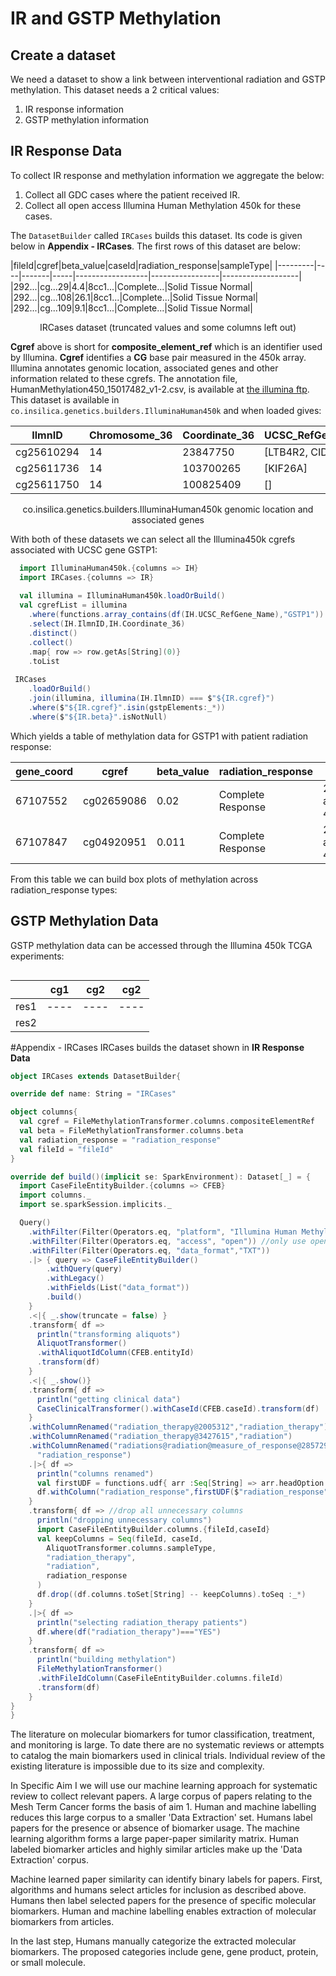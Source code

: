 # IR and GSTP Methylation

## Create a dataset
  We need a dataset to show a link between interventional radiation and GSTP methylation. This dataset needs a 2 critical values:
  
  1. IR response information
  2. GSTP methylation information

## IR Response Data
  To collect IR response and methylation information we aggregate the below:
  
  1. Collect all GDC cases where the patient received IR. 
  2. Collect all open access Illumina Human Methylation 450k for these cases.
 
The `DatasetBuilder` called `IRCases` builds this dataset. Its code is given below in **Appendix - IRCases**.  The first rows of this dataset are below:

|fileId|cgref|beta_value|caseId|radiation_response|sampleType|
|---------|----|-------|-----|------------------|-----------------|-------------------|
|292...|cg...29|4.4|8cc1...|Complete...|Solid Tissue Normal|
|292...|cg...108|26.1|8cc1...|Complete...|Solid Tissue Normal|
|292...|cg...109|9.1|8cc1...|Complete...|Solid Tissue Normal|
<center> IRCases dataset (truncated values and some columns left out)</center>

**Cgref** above is short for **composite_element_ref** which is an identifier used by Illumina. **Cgref** identifies a **CG** base pair measured in the 450k array. Illumina annotates genomic location, associated genes and other information related to these cgrefs.  The annotation file, HumanMethylation450_15017482_v1-2.csv, is available at [the illumina ftp](ftp://webdata2:webdata2@ussd-ftp.illumina.com/downloads/ProductFiles/HumanMethylation450/).  This dataset is available in `co.insilica.genetics.builders.IlluminaHuman450k` and when loaded gives:

|    IlmnID|Chromosome_36|Coordinate_36|   UCSC_RefGene_Name|
|----------|-------------|-------------|--------------------|
|cg25610294|           14|     23847750|[LTB4R2, CIDEB, L...|
|cg25611736|           14|    103700265|            [KIF26A]|
|cg25611750|           14|    100825409|                  []|
<center>co.insilica.genetics.builders.IlluminaHuman450k genomic location and associated genes</center>

With both of these datasets we can select all the Illumina450k cgrefs associated with UCSC gene GSTP1:

```scala
  import IlluminaHuman450k.{columns => IH}
  import IRCases.{columns => IR}
  
  val illumina = IlluminaHuman450k.loadOrBuild()
  val cgrefList = illumina
    .where(functions.array_contains(df(IH.UCSC_RefGene_Name),"GSTP1"))
    .select(IH.IlmnID,IH.Coordinate_36)
    .distinct()
    .collect()
    .map{ row => row.getAs[String](0)}
    .toList
 
 IRCases
    .loadOrBuild()
    .join(illumina, illumina(IH.IlmnID) === $"${IR.cgref}")
    .where($"${IR.cgref}".isin(gstpElements:_*))
    .where($"${IR.beta}".isNotNull)
```
Which yields a table of methylation data for GSTP1 with patient radiation response:

|gene_coord|cgref|          beta_value|radiation_response|              fileId|         sampleType|
|-------------|---------------------|--------------------|------------------|--------------------|-------------------|
|     67107552|           cg02659086|0.02| Complete Response|2920cd97-aa05-4c5...|Solid Tissue Normal|
|     67107847|           cg04920951|0.011| Complete Response|2920cd97-aa05-4c5...|Solid Tissue Normal|

  From this table we can build box plots of methylation across radiation_response types:
  
## GSTP Methylation Data
  GSTP methylation data can be accessed through the Illumina 450k TCGA experiments:
  
  ```scala
  ```
  
  | | cg1 | cg2 | cg2 |
  |-|-----|-----|-----|
  |res1|----|----|----|
  |res2
  
  #Appendix - IRCases
  IRCases builds the dataset shown in **IR Response Data**
  ```scala
  object IRCases extends DatasetBuilder{

  override def name: String = "IRCases"

  object columns{
    val cgref = FileMethylationTransformer.columns.compositeElementRef
    val beta = FileMethylationTransformer.columns.beta
    val radiation_response = "radiation_response"
    val fileId = "fileId"
  }

  override def build()(implicit se: SparkEnvironment): Dataset[_] = {
    import CaseFileEntityBuilder.{columns => CFEB}
    import columns._
    import se.sparkSession.implicits._

    Query()
      .withFilter(Filter(Operators.eq, "platform", "Illumina Human Methylation 450")) //select illumina 450k data
      .withFilter(Filter(Operators.eq, "access", "open")) //only use open access data
      .withFilter(Filter(Operators.eq, "data_format","TXT"))
      .|> { query => CaseFileEntityBuilder()
          .withQuery(query)
          .withLegacy()
          .withFields(List("data_format"))
          .build()
      }
      .<|{ _.show(truncate = false) }
      .transform{ df =>
        println("transforming aliquots")
        AliquotTransformer()
        .withAliquotIdColumn(CFEB.entityId)
        .transform(df)
      }
      .<|{ _.show()}
      .transform{ df =>
        println("getting clinical data")
        CaseClinicalTransformer().withCaseId(CFEB.caseId).transform(df)
      }
      .withColumnRenamed("radiation_therapy@2005312","radiation_therapy")
      .withColumnRenamed("radiation_therapy@3427615","radiation")
      .withColumnRenamed("radiations@radiation@measure_of_response@2857291",
        "radiation_response")
      .|>{ df =>
        println("columns renamed")
        val firstUDF = functions.udf{ arr :Seq[String] => arr.headOption.orNull }
        df.withColumn("radiation_response",firstUDF($"radiation_response"))
      }
      .transform{ df => //drop all unnecessary columns
        println("dropping unnecessary columns")
        import CaseFileEntityBuilder.columns.{fileId,caseId}
        val keepColumns = Seq(fileId, caseId,
          AliquotTransformer.columns.sampleType,
          "radiation_therapy",
          "radiation",
          radiation_response
        )
        df.drop((df.columns.toSet[String] -- keepColumns).toSeq :_*)
      }
      .|>{ df =>
        println("selecting radiation_therapy patients")
        df.where(df("radiation_therapy")==="YES")
      }
      .transform{ df =>
        println("building methylation")
        FileMethylationTransformer()
        .withFileIdColumn(CaseFileEntityBuilder.columns.fileId)
        .transform(df)
      }
  }
}
  ```
  
  
  The literature on molecular biomarkers for tumor classification, treatment, and monitoring is large. To date there are no systematic reviews or attempts to catalog the main biomarkers used in clinical trials. Individual review of the existing literature is impossible due to its size and complexity. 
  
  In Specific Aim I we will use our machine learning approach for systematic review to collect relevant papers.  A large corpus of papers relating to the Mesh Term Cancer forms the basis of aim 1. Human and machine labelling reduces this large corpus to a smaller 'Data Extraction' set. Humans label papers for the presence or absence of biomarker usage. The machine learning algorithm forms a large paper-paper similarity matrix. Human labeled biomarker articles and highly similar articles make up the 'Data Extraction' corpus.
  
  Machine learned paper similarity can identify binary labels for papers.  First, algorithms and humans select articles for inclusion as described above.  Humans then label selected papers for the presence of specific molecular biomarkers.  Human and machine labelling enables extraction of molecular biomarkers from articles. 
  
  In the last step, Humans manually categorize the extracted molecular biomarkers.  The proposed categories include gene, gene product, protein, or small molecule.